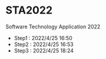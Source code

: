 
# STA2022
Software Technology Application 2022
- Step1 : 2022/4/25 16:50
- Step2 : 2022/4/25 16:53
- Step3 : 2022/4/25 18:24
